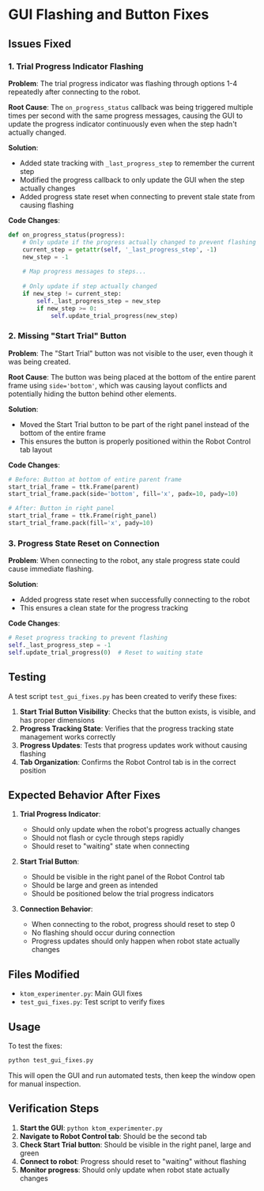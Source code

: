 # GUI Flashing and Button Fixes

## Issues Fixed

### 1. Trial Progress Indicator Flashing
**Problem**: The trial progress indicator was flashing through options 1-4 repeatedly after connecting to the robot.

**Root Cause**: The `on_progress_status` callback was being triggered multiple times per second with the same progress messages, causing the GUI to update the progress indicator continuously even when the step hadn't actually changed.

**Solution**: 
- Added state tracking with `_last_progress_step` to remember the current step
- Modified the progress callback to only update the GUI when the step actually changes
- Added progress state reset when connecting to prevent stale state from causing flashing

**Code Changes**:
```python
def on_progress_status(progress):
    # Only update if the progress actually changed to prevent flashing
    current_step = getattr(self, '_last_progress_step', -1)
    new_step = -1
    
    # Map progress messages to steps...
    
    # Only update if step actually changed
    if new_step != current_step:
        self._last_progress_step = new_step
        if new_step >= 0:
            self.update_trial_progress(new_step)
```

### 2. Missing "Start Trial" Button
**Problem**: The "Start Trial" button was not visible to the user, even though it was being created.

**Root Cause**: The button was being placed at the bottom of the entire parent frame using `side='bottom'`, which was causing layout conflicts and potentially hiding the button behind other elements.

**Solution**: 
- Moved the Start Trial button to be part of the right panel instead of the bottom of the entire frame
- This ensures the button is properly positioned within the Robot Control tab layout

**Code Changes**:
```python
# Before: Button at bottom of entire parent frame
start_trial_frame = ttk.Frame(parent)
start_trial_frame.pack(side='bottom', fill='x', padx=10, pady=10)

# After: Button in right panel
start_trial_frame = ttk.Frame(right_panel)
start_trial_frame.pack(fill='x', pady=10)
```

### 3. Progress State Reset on Connection
**Problem**: When connecting to the robot, any stale progress state could cause immediate flashing.

**Solution**: 
- Added progress state reset when successfully connecting to the robot
- This ensures a clean state for the progress tracking

**Code Changes**:
```python
# Reset progress tracking to prevent flashing
self._last_progress_step = -1
self.update_trial_progress(0)  # Reset to waiting state
```

## Testing

A test script `test_gui_fixes.py` has been created to verify these fixes:

1. **Start Trial Button Visibility**: Checks that the button exists, is visible, and has proper dimensions
2. **Progress Tracking State**: Verifies that the progress tracking state management works correctly
3. **Progress Updates**: Tests that progress updates work without causing flashing
4. **Tab Organization**: Confirms the Robot Control tab is in the correct position

## Expected Behavior After Fixes

1. **Trial Progress Indicator**: 
   - Should only update when the robot's progress actually changes
   - Should not flash or cycle through steps rapidly
   - Should reset to "waiting" state when connecting

2. **Start Trial Button**:
   - Should be visible in the right panel of the Robot Control tab
   - Should be large and green as intended
   - Should be positioned below the trial progress indicators

3. **Connection Behavior**:
   - When connecting to the robot, progress should reset to step 0
   - No flashing should occur during connection
   - Progress updates should only happen when robot state actually changes

## Files Modified

- `ktom_experimenter.py`: Main GUI fixes
- `test_gui_fixes.py`: Test script to verify fixes

## Usage

To test the fixes:

```bash
python test_gui_fixes.py
```

This will open the GUI and run automated tests, then keep the window open for manual inspection.

## Verification Steps

1. **Start the GUI**: `python ktom_experimenter.py`
2. **Navigate to Robot Control tab**: Should be the second tab
3. **Check Start Trial button**: Should be visible in the right panel, large and green
4. **Connect to robot**: Progress should reset to "waiting" without flashing
5. **Monitor progress**: Should only update when robot state actually changes
